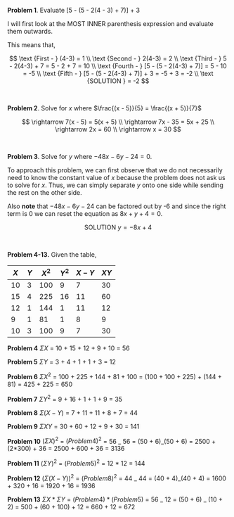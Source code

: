 **Problem 1**. Evaluate [5 - (5 - 2(4 - 3) + 7)] + 3

I will first look at the MOST INNER parenthesis expression and evaluate them outwards.

This means that,

$$
    \text {First - } (4-3) = 1
    \\
    \text {Second - } 2(4-3) = 2
    \\
    \text {Third - } 5 - 2(4-3) + 7 = 5 - 2 + 7 = 10
    \\
    \text {Fourth - } [5 - (5 - 2(4-3) + 7)] = 5 - 10 = -5
    \\
    \text {Fifth - } [5 - (5 - 2(4-3) + 7)] + 3 = -5 + 3 = -2
    \\
    \text {SOLUTION } = -2
$$

<br />

**Problem 2**. Solve for $x$ where $\frac{(x - 5)}{5} = \frac{(x + 5)}{7}$

$$
 \rightarrow   7(x - 5) = 5(x + 5)
 \\
 \rightarrow 7x - 35 = 5x + 25
 \\
 \rightarrow 2x = 60
 \\
 \rightarrow x = 30
$$

<br />

**Problem 3**. Solve for $y$ where $-48x - 6y - 24 = 0$.

To approach this problem, we can first observe that we do not necessarily need to know the constant value of $x$ because the problem does not ask us to solve for $x$. Thus, we can simply separate $y$ onto one side while sending the rest on the other side.

Also **note** that $-48x - 6y - 24$ can be factored out by -6 and since the right term is 0 we can reset the equation as $8x + y + 4 = 0$.

$$
   \text{SOLUTION } y = -8x + 4
$$

<br />

**Problem 4-13.** Given the table,

| $X$ | $Y$ | $X^2$ | $Y^2$ | $X-Y$ | $XY$ |
| --- | --- | ----- | ----- | ----- | ---- |
| 10  | 3   | 100   | 9     | 7     | 30   |
| 15  | 4   | 225   | 16    | 11    | 60   |
| 12  | 1   | 144   | 1     | 11    | 12   |
| 9   | 1   | 81    | 1     | 8     | 9    |
| 10  | 3   | 100   | 9     | 7     | 30   |

**Problem 4** $\Sigma X$ = 10 + 15 + 12 + 9 + 10 = 56

**Problem 5** $\Sigma Y$ = 3 + 4 + 1 + 1 + 3 = 12

**Problem 6** $\Sigma X^2$ = 100 + 225 + 144 + 81 + 100 = (100 + 100 + 225) + (144 + 81) = 425 + 225 = 650

**Problem 7** $\Sigma Y^2$ = 9 + 16 + 1 + 1 + 9 = 35

**Problem 8** $\Sigma (X - Y)$ = 7 + 11 + 11 + 8 + 7 = 44

**Problem 9** $\Sigma XY$ = 30 + 60 + 12 + 9 + 30 = 141

**Problem 10** $(\Sigma X)^2$ = $(Problem 4)^2$ = 56 _ 56 = (50 + 6)_(50 + 6) = 2500 + (2\*300) + 36 = 2500 + 600 + 36 = 3136

**Problem 11** $(\Sigma Y)^2$ = $(Problem 5)^2$ = 12 \* 12 = 144

**Problem 12** $(\Sigma (X-Y))^2$ = $(Problem 8)^2$ = 44 _ 44 = (40 + 4)_(40 + 4) = 1600 + 320 + 16 = 1920 + 16 = 1936

**Problem 13** $\Sigma X *\Sigma Y$ = $(Problem4) * (Problem5)$ = 56 _ 12 = (50 + 6) _ (10 + 2) = 500 + (60 + 100) + 12 = 660 + 12 = 672

